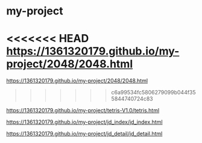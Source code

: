 # my-project

<<<<<<< HEAD
<https://1361320179.github.io/my-project/2048/2048.html>
=======
https://1361320179.github.io/my-project/2048/2048.html
>>>>>>> c6a99534fc5806279099b044f355844740724c83

https://1361320179.github.io/my-project/tetris-V1.0/tetris.html

https://1361320179.github.io/my-project/jd_index/jd_index.html

https://1361320179.github.io/my-project/jd_detail/jd_detail.html

